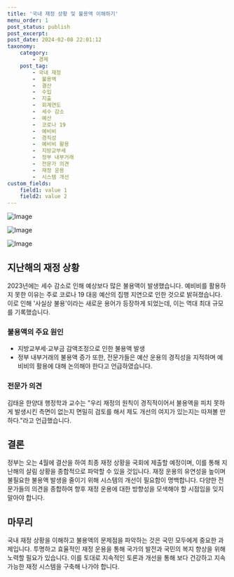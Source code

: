 ```yaml
---
title: '국내 재정 상황 및 불용액 이해하기'
menu_order: 1
post_status: publish
post_excerpt: 
post_date: 2024-02-08 22:01:12
taxonomy:
    category:
        - 경제
    post_tag:
        - 국내 재정
        -  불용액
        -  결산
        -  수입
        -  지출
        -  회계연도
        -  세수 감소
        -  예산
        -  코로나 19
        -  예비비
        -  경직성
        -  예비비 활용
        -  지방교부세
        -  정부 내부거래
        -  전문가 의견
        -  재정 운용
        -  시스템 개선
custom_fields:
    field1: value 1
    field2: value 2
---
```


![Image](https://imgnews.pstatic.net/image/056/2024/02/08/0011658924_001_20240208173701122.jpg?type=w647)

![Image](https://imgnews.pstatic.net/image/056/2024/02/08/0011658924_002_20240208173701165.png?type=w647)

![Image](https://imgnews.pstatic.net/image/056/2024/02/08/0011658924_003_20240208173701200.png?type=w647)

## 지난해의 재정 상황
2023년에는 세수 감소로 인해 예상보다 많은 불용액이 발생했습니다. 예비비를 활용하지 못한 이유는 주로 코로나 19 대응 예산의 집행 지연으로 인한 것으로 밝혀졌습니다. 이로 인해 '사실상 불용'이라는 새로운 용어가 등장하게 되었는데, 이는 역대 최대 규모를 기록했습니다.
### 불용액의 주요 원인
- 지방교부세·교부금 감액조정으로 인한 불용액 발생
- 정부 내부거래의 불용액 증가
또한, 전문가들은 예산 운용의 경직성을 지적하며 예비비의 활용에 대해 논의해야 한다고 언급하였습니다.
### 전문가 의견
김태윤 한양대 행정학과 교수는 "우리 재정의 원칙이 경직적이어서 불용액을 피치 못하게 발생시킨 측면이 없는지 면밀히 검토를 해서 제도 개선의 여지가 있는지는 따져볼 만 하다."라고 언급했습니다.
## 결론
정부는 오는 4월에 결산을 하여 최종 재정 상황을 국회에 제출할 예정이며, 이를 통해 지난해의 살림 상황을 종합적으로 파악할 수 있을 것입니다. 재정 운용의 유연성을 높이며 불필요한 불용액 발생을 줄이기 위해 시스템의 개선이 필요함이 명백합니다. 다양한 전문가들의 의견을 종합하여 향후 재정 운용에 대한 방향성을 모색해야 할 시점임을 잊지 말아야 합니다.
## 마무리
국내 재정 상황을 이해하고 불용액의 문제점을 파악하는 것은 국민 모두에게 중요한 과제입니다. 투명하고 효율적인 재정 운용을 통해 국가의 발전과 국민의 복지 향상을 위해 노력할 필요가 있습니다. 이를 토대로 지속적인 토론과 개선을 통해 보다 건강하고 지속 가능한 재정 시스템을 구축해 나가야 합니다.
